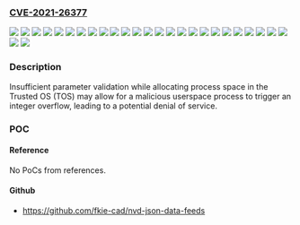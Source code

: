 ### [CVE-2021-26377](https://cve.mitre.org/cgi-bin/cvename.cgi?name=CVE-2021-26377)
![](https://img.shields.io/static/v1?label=Product&message=AMD%20Athlon%E2%84%A2%203000%20Series%20Mobile%20Processors%20with%20Radeon%E2%84%A2%20Graphics&color=blue)
![](https://img.shields.io/static/v1?label=Product&message=AMD%20Radeon%E2%84%A2%20Instinct%E2%84%A2%20MI25%20Graphics%20Products&color=blue)
![](https://img.shields.io/static/v1?label=Product&message=AMD%20Radeon%E2%84%A2%20PRO%20V520%20Graphics%20Products&color=blue)
![](https://img.shields.io/static/v1?label=Product&message=AMD%20Radeon%E2%84%A2%20PRO%20V620%20Graphics%20Products&color=blue)
![](https://img.shields.io/static/v1?label=Product&message=AMD%20Radeon%E2%84%A2%20PRO%20W5000%20Series%20Graphics%20Products&color=blue)
![](https://img.shields.io/static/v1?label=Product&message=AMD%20Radeon%E2%84%A2%20PRO%20W6000%20Series%20Graphics%20Products&color=blue)
![](https://img.shields.io/static/v1?label=Product&message=AMD%20Radeon%E2%84%A2%20RX%205000%20Series%20Graphics%20Products&color=blue)
![](https://img.shields.io/static/v1?label=Product&message=AMD%20Radeon%E2%84%A2%20RX%206000%20Series%20Graphics%20Products&color=blue)
![](https://img.shields.io/static/v1?label=Product&message=AMD%20Ryzen%E2%84%A2%203000%20Series%20Desktop%20Processors&color=blue)
![](https://img.shields.io/static/v1?label=Product&message=AMD%20Ryzen%E2%84%A2%204000%20Series%20Desktop%20Processors&color=blue)
![](https://img.shields.io/static/v1?label=Product&message=AMD%20Ryzen%E2%84%A2%204000%20Series%20Mobile%20Processors%20with%20Radeon%E2%84%A2%20Graphics&color=blue)
![](https://img.shields.io/static/v1?label=Product&message=AMD%20Ryzen%E2%84%A2%205000%20Series%20Desktop%20Processors&color=blue)
![](https://img.shields.io/static/v1?label=Product&message=AMD%20Ryzen%E2%84%A2%205000%20Series%20Mobile%20Processors%20with%20Radeon%E2%84%A2%20Graphics&color=blue)
![](https://img.shields.io/static/v1?label=Product&message=AMD%20Ryzen%E2%84%A2%205000%20Series%20Processors%20with%20Radeon%E2%84%A2%20Graphics&color=blue)
![](https://img.shields.io/static/v1?label=Product&message=AMD%20Ryzen%E2%84%A2%206000%20Series%20Processors%20with%20Radeon%E2%84%A2%20Graphics&color=blue)
![](https://img.shields.io/static/v1?label=Product&message=AMD%20Ryzen%E2%84%A2%207030%20Series%20Mobile%20processors%20with%20Radeon%E2%84%A2%20Graphics&color=blue)
![](https://img.shields.io/static/v1?label=Product&message=AMD%20Ryzen%E2%84%A2%20Embedded%205000%20Series%20Processors&color=blue)
![](https://img.shields.io/static/v1?label=Product&message=AMD%20Ryzen%E2%84%A2%20Embedded%20R1000%20Series%20Processors&color=blue)
![](https://img.shields.io/static/v1?label=Product&message=AMD%20Ryzen%E2%84%A2%20Embedded%20R2000%20Series%20Processors&color=blue)
![](https://img.shields.io/static/v1?label=Product&message=AMD%20Ryzen%E2%84%A2%20Embedded%20V1000%20Series%20Processors&color=blue)
![](https://img.shields.io/static/v1?label=Product&message=AMD%20Ryzen%E2%84%A2%20Embedded%20V2000%20Series%20Processors&color=blue)
![](https://img.shields.io/static/v1?label=Product&message=AMD%20Ryzen%E2%84%A2%20Embedded%20V3000%20Series%20Processors&color=blue)
![](https://img.shields.io/static/v1?label=Product&message=AMD%20Ryzen%E2%84%A2%20Threadripper%E2%84%A2%203000%20Series%20Processors&color=blue)
![](https://img.shields.io/static/v1?label=Product&message=AMD%20Ryzen%E2%84%A2%20Threadripper%E2%84%A2%20PRO%203000WX%20Series%20Processors&color=blue)
![](https://img.shields.io/static/v1?label=Product&message=AMD%20Ryzen%E2%84%A2%20Threadripper%E2%84%A2%20PRO%205000%20WX-Series%20Processors&color=blue)
![](https://img.shields.io/static/v1?label=Version&message=&color=brightgreen)
![](https://img.shields.io/static/v1?label=Vulnerability&message=CWE-190%20%20Integer%20Overflow%20or%20Wraparound&color=brightgreen)

### Description

Insufficient parameter validation while allocating process space in the Trusted OS (TOS) may allow for a malicious userspace process to trigger an integer overflow, leading to a potential denial of service.

### POC

#### Reference
No PoCs from references.

#### Github
- https://github.com/fkie-cad/nvd-json-data-feeds

